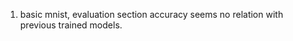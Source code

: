 1. basic mnist, evaluation section accuracy seems no relation
   with previous trained models.
   
   
   

